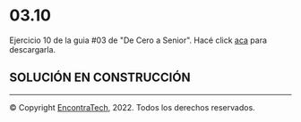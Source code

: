 # 03.10

Ejercicio 10 de la guia #03 de "De Cero a Senior". Hacé click [aca](https://guias.encontratech.com.ar) para descargarla.


## SOLUCIÓN EN CONSTRUCCIÓN


***
© Copyright [EncontraTech](https://www.encontraTech.com.ar), 2022. Todos los derechos reservados.